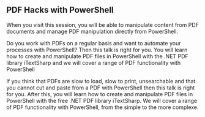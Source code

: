 ## PDF Hacks with PowerShell

When you visit this session, you will be able to manipulate content from PDF documents 
and manage PDF manipulation directly from PowerShell.

Do you work with PDFs on a regular basis and want to automate your processes with PowerShell? 
Then this talk is right for you. You will learn how to create and manipulate PDF files in PowerShell 
with the .NET PDF library iTextSharp and we will cover a range of PDF functionality with PowerShell 

If you think that PDFs are slow to load, slow to print, unsearchable and that you cannot cut and paste from 
a PDF with PowerShell then this talk is right for you. After this, you will learn how to create and 
manipulate PDF files in PowerShell with the free .NET PDF library iTextSharp. We will cover a range of 
PDF functionality with PowerShell, from the simple to the more complexe.
